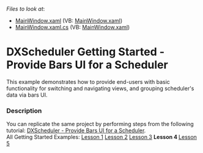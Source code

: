 <!-- default file list -->
*Files to look at*:

* [MainWindow.xaml](./CS/WpfApplication1/MainWindow.xaml) (VB: [MainWindow.xaml](./VB/WpfApplication1/MainWindow.xaml))
* [MainWindow.xaml.cs](./CS/WpfApplication1/MainWindow.xaml.cs) (VB: [MainWindow.xaml](./VB/WpfApplication1/MainWindow.xaml))
<!-- default file list end -->
# DXScheduler Getting Started -  Provide Bars UI for a Scheduler


<p>This example demonstrates how to provide end-users with basic functionality for switching and navigating views, and grouping scheduler's data via bars UI.</p>


<h3>Description</h3>

<p>You can replicate the same project by performing steps from the following tutorial: <a href="http://help.devexpress.com/#WPF/CustomDocument8703"><u>DXScheduler - Provide Bars UI for a Scheduler</u></a>. <br />
All Getting Started Examples: <a href="http://www.devexpress.com/Support/Center/p/E2493.aspx"><u>Lesson 1</u></a> <a href="http://www.devexpress.com/Support/Center/p/E2495.aspx"><u>Lesson 2</u></a> <a href="http://www.devexpress.com/Support/Center/p/E2499.aspx"><u>Lesson 3</u></a> <strong>Lesson </strong><strong>4</strong><strong> </strong><a href="http://www.devexpress.com/Support/Center/p/E2497.aspx"><u>Lesson 5</u></a></p>

<br/>


